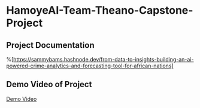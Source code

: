 # HamoyeAI-Team-Theano-Capstone-Project

## Project Documentation
%[https://sammybams.hashnode.dev/from-data-to-insights-building-an-ai-powered-crime-analytics-and-forecasting-tool-for-african-nations]

## Demo Video of Project
[Demo Video](https://github.com/Sammybams/HamoyeAI-Team-Theano-Capstone-Project/assets/64220829/70a48c0e-93f3-4a8d-8c73-b06f6919c57e)
